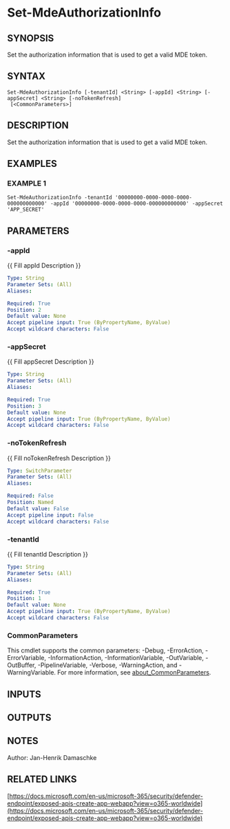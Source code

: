﻿---
external help file: PSMDE-help.xml
Module Name: PSMDE
online version: https://docs.microsoft.com/en-us/microsoft-365/security/defender-endpoint/exposed-apis-create-app-webapp?view=o365-worldwide
schema: 2.0.0
---

# Set-MdeAuthorizationInfo

## SYNOPSIS
Set the authorization information that is used to get a valid MDE token.

## SYNTAX

```
Set-MdeAuthorizationInfo [-tenantId] <String> [-appId] <String> [-appSecret] <String> [-noTokenRefresh]
 [<CommonParameters>]
```

## DESCRIPTION
Set the authorization information that is used to get a valid MDE token.

## EXAMPLES

### EXAMPLE 1
```
Set-MdeAuthorizationInfo -tenantId '00000000-0000-0000-0000-000000000000' -appId '00000000-0000-0000-0000-000000000000' -appSecret 'APP_SECRET'
```

## PARAMETERS

### -appId
{{ Fill appId Description }}

```yaml
Type: String
Parameter Sets: (All)
Aliases:

Required: True
Position: 2
Default value: None
Accept pipeline input: True (ByPropertyName, ByValue)
Accept wildcard characters: False
```

### -appSecret
{{ Fill appSecret Description }}

```yaml
Type: String
Parameter Sets: (All)
Aliases:

Required: True
Position: 3
Default value: None
Accept pipeline input: True (ByPropertyName, ByValue)
Accept wildcard characters: False
```

### -noTokenRefresh
{{ Fill noTokenRefresh Description }}

```yaml
Type: SwitchParameter
Parameter Sets: (All)
Aliases:

Required: False
Position: Named
Default value: False
Accept pipeline input: False
Accept wildcard characters: False
```

### -tenantId
{{ Fill tenantId Description }}

```yaml
Type: String
Parameter Sets: (All)
Aliases:

Required: True
Position: 1
Default value: None
Accept pipeline input: True (ByPropertyName, ByValue)
Accept wildcard characters: False
```

### CommonParameters
This cmdlet supports the common parameters: -Debug, -ErrorAction, -ErrorVariable, -InformationAction, -InformationVariable, -OutVariable, -OutBuffer, -PipelineVariable, -Verbose, -WarningAction, and -WarningVariable. For more information, see [about_CommonParameters](http://go.microsoft.com/fwlink/?LinkID=113216).

## INPUTS

## OUTPUTS

## NOTES
Author: Jan-Henrik Damaschke

## RELATED LINKS

[https://docs.microsoft.com/en-us/microsoft-365/security/defender-endpoint/exposed-apis-create-app-webapp?view=o365-worldwide](https://docs.microsoft.com/en-us/microsoft-365/security/defender-endpoint/exposed-apis-create-app-webapp?view=o365-worldwide)

